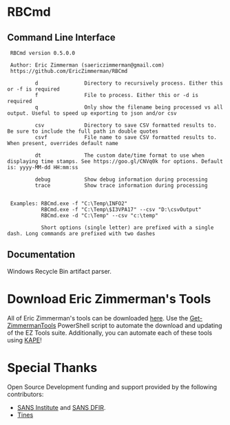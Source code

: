 # RBCmd

## Command Line Interface

     RBCmd version 0.5.0.0
    
     Author: Eric Zimmerman (saericzimmerman@gmail.com)
     https://github.com/EricZimmerman/RBCmd
     
             d               Directory to recursively process. Either this or -f is required
             f               File to process. Either this or -d is required
             q               Only show the filename being processed vs all output. Useful to speed up exporting to json and/or csv
     
             csv             Directory to save CSV formatted results to. Be sure to include the full path in double quotes
             csvf            File name to save CSV formatted results to. When present, overrides default name
     
             dt              The custom date/time format to use when displaying time stamps. See https://goo.gl/CNVq0k for options. Default is: yyyy-MM-dd HH:mm:ss
     
             debug           Show debug information during processing
             trace           Show trace information during processing
     
     
     Examples: RBCmd.exe -f "C:\Temp\INFO2"
               RBCmd.exe -f "C:\Temp\$I3VPA17" --csv "D:\csvOutput"
               RBCmd.exe -d "C:\Temp" --csv "c:\temp"

               Short options (single letter) are prefixed with a single dash. Long commands are prefixed with two dashes

## Documentation

Windows Recycle Bin artifact parser.

# Download Eric Zimmerman's Tools

All of Eric Zimmerman's tools can be downloaded [here](https://ericzimmerman.github.io/#!index.md). Use the [Get-ZimmermanTools](https://f001.backblazeb2.com/file/EricZimmermanTools/Get-ZimmermanTools.zip) PowerShell script to automate the download and updating of the EZ Tools suite. Additionally, you can automate each of these tools using [KAPE](https://www.kroll.com/en/services/cyber-risk/incident-response-litigation-support/kroll-artifact-parser-extractor-kape)!

# Special Thanks

Open Source Development funding and support provided by the following contributors: 
- [SANS Institute](http://sans.org/) and [SANS DFIR](http://dfir.sans.org/).
- [Tines](https://www.tines.com/?utm_source=oss&utm_medium=sponsorship&utm_campaign=ericzimmerman)
